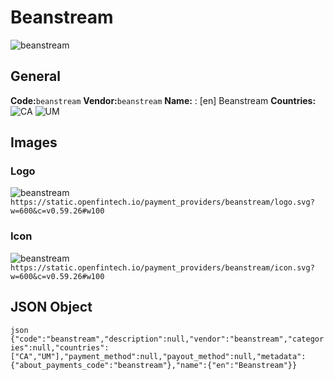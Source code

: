 # Beanstream 
![beanstream](https://static.openfintech.io/payment_providers/beanstream/logo.svg?w=600&c=v0.59.26#w100) 
## General 
**Code:**`beanstream` 
**Vendor:**`beanstream` 
**Name:** 
:	[en] Beanstream 
**Countries:** 
![CA](https://cdnjs.cloudflare.com/ajax/libs/flag-icon-css/3.3.0/flags/4x3/CA.svg#w24) 
![UM](https://cdnjs.cloudflare.com/ajax/libs/flag-icon-css/3.3.0/flags/4x3/UM.svg#w24) 
 
## Images 
### Logo 
![beanstream](https://static.openfintech.io/payment_providers/beanstream/logo.svg?w=600&c=v0.59.26#w100) 
``` https://static.openfintech.io/payment_providers/beanstream/logo.svg?w=600&c=v0.59.26#w100 ``` 
### Icon 
![beanstream](https://static.openfintech.io/payment_providers/beanstream/icon.svg?w=600&c=v0.59.26#w100) 
``` https://static.openfintech.io/payment_providers/beanstream/icon.svg?w=600&c=v0.59.26#w100 ``` 
## JSON Object 
```json {"code":"beanstream","description":null,"vendor":"beanstream","categories":null,"countries":["CA","UM"],"payment_method":null,"payout_method":null,"metadata":{"about_payments_code":"beanstream"},"name":{"en":"Beanstream"}} ``` 
